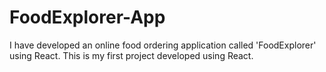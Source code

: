 # FoodExplorer-App
I have developed an online food ordering application called 'FoodExplorer' using React. This is my first project developed using React.
